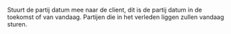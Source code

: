 Stuurt de partij datum mee naar de client, dit is de partij datum in de toekomst of van vandaag. Partijen die in het verleden liggen zullen vandaag sturen.